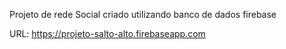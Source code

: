 Projeto de rede Social criado utilizando banco de dados firebase

URL: https://projeto-salto-alto.firebaseapp.com
